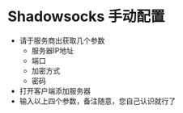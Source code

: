 # Shadowsocks 手动配置

* 请于服务商出获取几个参数
  * 服务器IP地址
  * 端口
  * 加密方式
  * 密码
* 打开客户端添加服务器
* 输入以上四个参数，备注随意，您自己认识就行了



